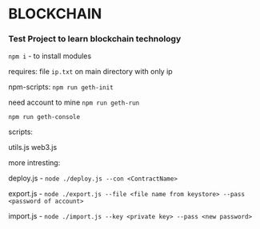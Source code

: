 # BLOCKCHAIN

### Test Project to learn blockchain technology

`npm i` - to install modules

requires:
file `ip.txt` on main directory with only ip

npm-scripts:
`npm run geth-init`

need account to mine
`npm run geth-run`

`npm run geth-console`

scripts:

utils.js
web3.js

more intresting:

deploy.js - `node ./deploy.js --con <ContractName>`

export.js - `node ./export.js --file <file name from keystore> --pass <password of account>`

import.js - `node ./import.js --key <private key> --pass <new password>`

